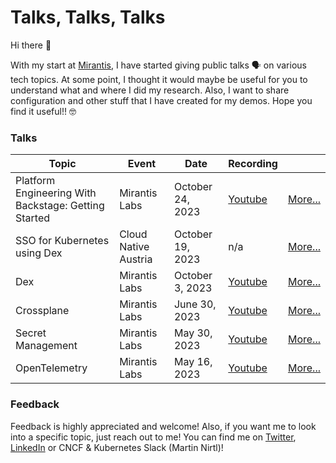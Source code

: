 # Talks, Talks, Talks

Hi there 👋

With my start at [Mirantis](https://www.mirantis.com/), I have started giving public talks 🗣️ on various tech topics. At some point, I thought it would maybe be useful for you to understand what and where  I did my research. Also, I want to share configuration and other stuff that I have created for my demos. Hope you find it useful!! 🤓

### Talks

| Topic | Event | Date | Recording | |
| ----------- | ----------- | ----------- | ----------- | ----------- |
| Platform Engineering With Backstage: Getting Started | Mirantis Labs | October 24, 2023 | [Youtube](https://youtu.be/mtfbtjPzaXE) | [More...](mirantis/labs/backstage/) |
| SSO for Kubernetes using Dex | Cloud Native Austria | October 19, 2023 | n/a | [More...](misc/cloud_native_austria/dex/) |
| Dex | Mirantis Labs | October 3, 2023 | [Youtube](https://youtu.be/AaJUKPiLp7c) | [More...](mirantis/labs/dex/) |
| Crossplane | Mirantis Labs | June 30, 2023 | [Youtube](https://youtu.be/UYuHrn3mgC4) | [More...](mirantis/labs/crossplane/) |
| Secret Management | Mirantis Labs | May 30, 2023 | [Youtube](https://youtu.be/LEno2fVuJ8U) | [More...](mirantis/labs/secret_management/) |
| OpenTelemetry | Mirantis Labs | May 16, 2023 | [Youtube](https://youtu.be/50XZxtrvjU8) | [More...](mirantis/labs/opentelemetry/) |

### Feedback

Feedback is highly appreciated and welcome! Also, if you want me to look into a specific topic, just reach out to me!
You can find me on [Twitter](https://twitter.com/martinnirtl), [LinkedIn](https://www.linkedin.com/in/martinnirtl/) or CNCF & Kubernetes Slack (Martin Nirtl)!
